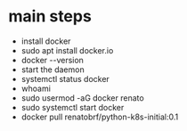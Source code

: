 # main steps
- install docker
- sudo apt install docker.io
- docker --version
- start the daemon
- systemctl status docker
- whoami
- sudo usermod -aG docker renato
- sudo systemctl start docker
- docker pull renatobrf/python-k8s-initial:0.1
